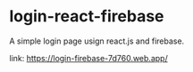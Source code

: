 # login-react-firebase
A simple login page usign react.js and firebase.

link: https://login-firebase-7d760.web.app/
